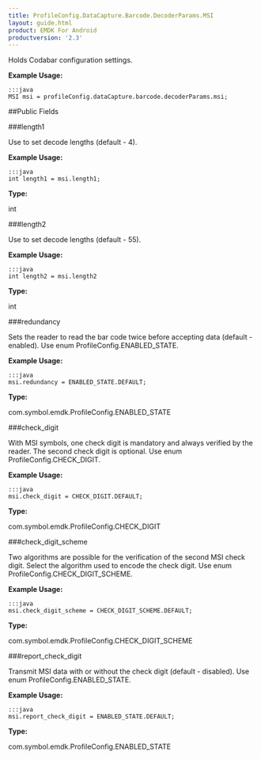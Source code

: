 ```yaml
---
title: ProfileConfig.DataCapture.Barcode.DecoderParams.MSI
layout: guide.html
product: EMDK For Android
productversion: '2.3'
---
```


Holds Codabar configuration settings.

 

**Example Usage:**
	
	:::java	
	MSI msi = profileConfig.dataCapture.barcode.decoderParams.msi;


##Public Fields

###length1

Use to set decode lengths (default - 4).

 

**Example Usage:**
	
	:::java	
	int length1 = msi.length1;


**Type:**

int

###length2

Use to set decode lengths (default - 55).

 

**Example Usage:**
	
	:::java	
	int length2 = msi.length2


**Type:**

int

###redundancy

Sets the reader to read the bar code twice before accepting data (default - enabled).
 Use enum  ProfileConfig.ENABLED_STATE.

 

**Example Usage:**
	
	:::java	
	msi.redundancy = ENABLED_STATE.DEFAULT;


**Type:**

com.symbol.emdk.ProfileConfig.ENABLED_STATE

###check_digit

With MSI symbols, one check digit is mandatory and always verified by the reader.
 The second check digit is optional.
 Use enum  ProfileConfig.CHECK_DIGIT.

 

**Example Usage:**
	
	:::java	
	msi.check_digit = CHECK_DIGIT.DEFAULT;


**Type:**

com.symbol.emdk.ProfileConfig.CHECK_DIGIT

###check_digit_scheme

Two algorithms are possible for the verification of the second MSI check digit.
 Select the algorithm used to encode the check digit.
 Use enum  ProfileConfig.CHECK_DIGIT_SCHEME.

 

**Example Usage:**
	
	:::java	
	msi.check_digit_scheme = CHECK_DIGIT_SCHEME.DEFAULT;


**Type:**

com.symbol.emdk.ProfileConfig.CHECK_DIGIT_SCHEME

###report_check_digit

Transmit MSI data with or without the check digit (default - disabled).
 Use enum  ProfileConfig.ENABLED_STATE.

 

**Example Usage:**
	
	:::java	
	msi.report_check_digit = ENABLED_STATE.DEFAULT;


**Type:**

com.symbol.emdk.ProfileConfig.ENABLED_STATE










